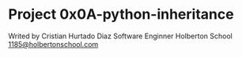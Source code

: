 # Project 0x0A-python-inheritance
Writed by Cristian Hurtado Diaz
Software Enginner Holberton School
1185@holbertonschool.com